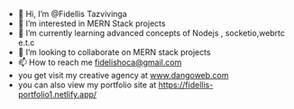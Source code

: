 - 👋 Hi, I’m @Fidellis Tazvivinga
- 👀 I’m interested in MERN Stack projects
- 🌱 I’m currently learning advanced concepts of Nodejs , socketio,webrtc e.t.c
- 💞️ I’m looking to collaborate on MERN stack projects
- 📫 How to reach me fidelishoca@gmail.com
- you get visit my creative agency at www.dangoweb.com
- you can also view my portfolio site at https://fidellis-portfolio1.netlify.app/

